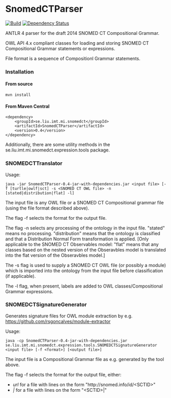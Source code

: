 SnomedCTParser
==============

[![Build](https://travis-ci.org/danka74/SnomedCTParser.png)](https://travis-ci.org/danka74/SnomedCTParser) [![Dependency Status](https://www.versioneye.com/user/projects/56a1586c89a03205c400010e/badge.svg?style=flat)](https://www.versioneye.com/user/projects/56a1586c89a03205c400010e)

ANTLR 4 parser for the draft 2014 SNOMED CT Compositional Grammar.

OWL API 4.x compliant classes for loading and storing SNOMED CT Compositional Grammar statements or expressions.

File format is a sequence of 
Compositionl Grammar statements.

### Installation

#### From source
```
mvn install
```

#### From Maven Central
```
<dependency>
    <groupId>se.liu.imt.mi.snomedct</groupId>
    <artifactId>SnomedCTParser</artifactId>
    <version>0.4</version>
</dependency>
```
Additionally, there are some utility methods in the se.liu.imt.mi.snomedct.expression.tools package.
### SNOMEDCTTranslator

Usage:
```
java -jar SnomedCTParser-0.4-jar-with-dependencies.jar <input file> [-f [turtle|owlf|sct] -s <SNOMED CT OWL file> -n [stated|distribution|flat] -l]
```

The input file is any OWL file or a SNOMED CT Compositional grammar file (using the file format described above).

The flag -f selects the format for the output file.

The flag -n selects any processing of the ontology in the input file. "stated" means no processing. "distribution" means that the ontology is classified and that a Distribution Normal Form transformation is applied. [Only applicable to the SNOMED CT Observables model: "flat" means that any classes based on the nested version of the Obseravbles model is translated into the flat version of the Obseravbles model.]

The -s flag is used to supply a SNOMED CT OWL file (or possibly a module) which is imported into the ontology from the input file before classification (if applicable).

The -l flag, when present, labels are added to OWL classes/Compositional Grammar expressions.

### SNOMEDCTSignatureGenerator

Generates signature files for OWL module extraction by e.g. https://github.com/rsgoncalves/module-extractor

Usage:
```
java -cp SnomedCTParser-0.4-jar-with-dependencies.jar se.liu.imt.mi.snomedct.expression.tools.SNOMEDCTSignatureGenerator <input file> [-f <format>] [<output file>]
```

The input file is a Compositional Grammar file as e.g. generated by the tool above.

The flag -f selects the format for the output file, either:
* *url* for a file with lines on the form "http:<i></i>//snomed.info/id/&lt;SCTID&gt;"
* *|* for a file with lines on the form "&lt;SCTID&gt;|"
